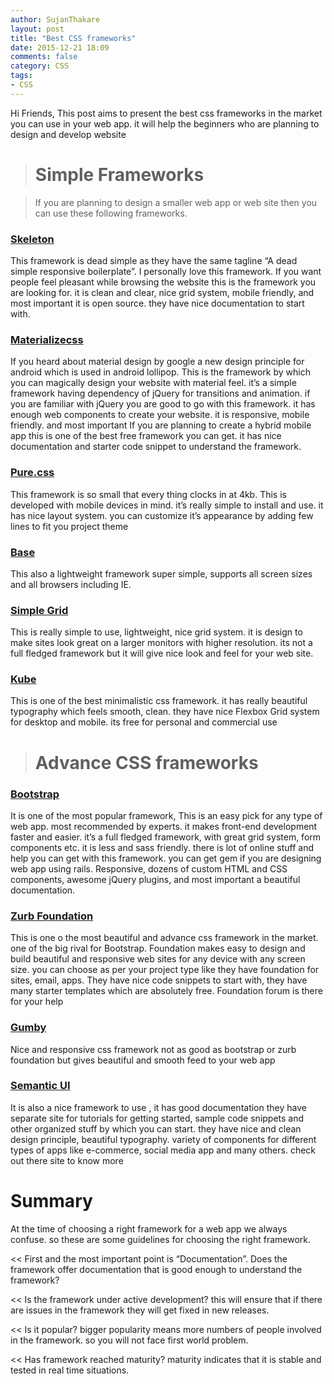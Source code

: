 ```yaml
---
author: SujanThakare
layout: post
title: "Best CSS frameworks"
date: 2015-12-21 18:09
comments: false
category: CSS
tags:
- CSS
---
```



Hi Friends, This post aims to present the best css frameworks in the market you can use in your web app. it will help the beginners who are planning to design and develop website

> # Simple Frameworks #

>If you are planning to design a smaller web app or web site then you can use these following frameworks.

### [Skeleton](http://getskeleton.com/)

This framework is dead simple as they have the same tagline “A dead simple responsive boilerplate”. I personally love this framework. If you want people feel pleasant while browsing the website this is the framework you are looking for.
it is clean and clear, nice grid system, mobile friendly, and most important it is open source. they have nice documentation to start with.

### [Materializecss](http://materializecss.com/)

If you heard about material design by google a new design principle for android which is used in android lollipop. This is the framework by which you can magically design your website with material feel. it’s a simple framework having dependency of jQuery for transitions and animation. if you are familiar with jQuery you are good to go with this framework.
it has enough web components to create your website. it is responsive, mobile friendly. and most important If you are planning to create a hybrid mobile app  this is one of the best free framework you can get. it has nice documentation and starter code snippet to understand the framework.

### [Pure.css](http://purecss.io/)

This framework is so small that every thing clocks in at 4kb. This is developed with mobile devices in mind. it’s really simple to install and use.
it has nice layout system. you can customize it’s appearance by adding few lines to fit you project theme


### [Base](http://getbase.org/)

This also a lightweight framework super simple, supports all screen sizes and all browsers including IE.

### [Simple Grid](http://thisisdallas.github.io/Simple-Grid/)

This is really simple to use, lightweight, nice grid system. it is design to make sites look great on a larger monitors with higher resolution. its not a full fledged framework but it will give nice look and feel for your web site.

### [Kube](https://imperavi.com/kube/)

This is one of the best minimalistic  css framework. it has really beautiful typography which feels smooth, clean. they have nice Flexbox Grid system for desktop and mobile. its free for personal and commercial use


> # Advance CSS frameworks

### [Bootstrap](http://getbootstrap.com/)

It is one of the most popular framework, This is an easy pick for any type of web app. most recommended by experts. it makes front-end development faster and easier. it’s a full fledged framework, with great grid system, form components etc. it is less and sass friendly. there is lot of online stuff and help  you can get with this framework. you can get gem if you are designing web app using rails.
Responsive, dozens of custom HTML and CSS components, awesome jQuery plugins, and most important a beautiful documentation.

### [Zurb Foundation](http://foundation.zurb.com/)

This is one o the most beautiful  and advance css framework in the market. one of the big rival for Bootstrap. Foundation makes easy to design and build beautiful and responsive web sites for any device with any screen size. you can choose as per your project type like they have foundation for sites, email, apps.
They have nice code snippets to start with, they have many starter templates which are  absolutely free. Foundation forum is there for your help

### [Gumby](http://www.gumbyframework.com/)

Nice and responsive css framework not as good as bootstrap or zurb foundation but gives beautiful and smooth feed to your web app


### [Semantic UI](http://semantic-ui.com/)

It is also a nice framework to use , it has good documentation they have separate site for tutorials for getting started, sample code snippets and other organized stuff by which you can start. they have nice and clean design principle, beautiful typography. variety of components for different types of apps like e-commerce, social media app and many others. check out there site to know more


# Summary

At the time of choosing a right framework for a web app we always confuse. so these are some guidelines for choosing the right framework.

<< First and the most important point is “Documentation”. Does the framework offer documentation that is good enough to understand the framework?

<< Is the framework under active development? this will ensure that if there are issues in the framework they will get fixed in new releases.

<< Is it popular? bigger popularity means more numbers of people involved in the framework. so you will not face first world problem.

<< Has framework reached maturity? maturity indicates that it is stable and tested in real time situations.
